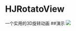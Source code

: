 # HJRotatoView
一个实用的3D旋转动画
##演示
![](https://github.com/JueJueHuang/HJRotatoView/raw/master/HJRotato.gif)
